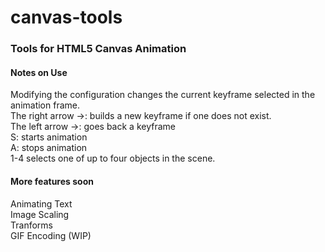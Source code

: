 canvas-tools
============

<h3>Tools for HTML5 Canvas Animation</h3>

<h4>Notes on Use</h4>
Modifying the configuration changes the current keyframe selected in the animation frame. <br/>
The right arrow ->: builds a new keyframe if one does not exist.<br/>
The left arrow ->: goes back a keyframe<br/>
S: starts animation<br/>
A: stops animation<br/>
1-4 selects one of up to four objects in the scene.<br/>


<h4>More features soon</h4>
Animating Text<br/>
Image Scaling<br/>
Tranforms<br/>
GIF Encoding (WIP)
